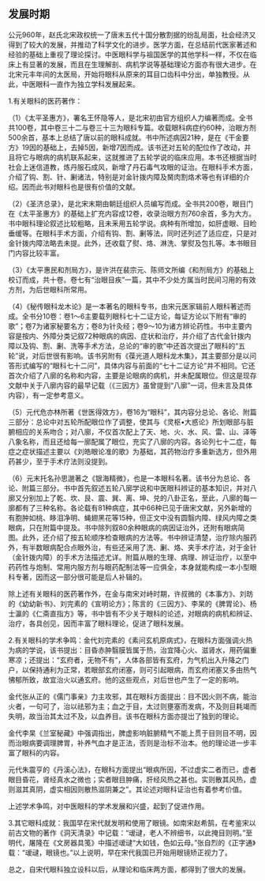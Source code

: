 ## 发展时期

公元960年，赵氏北宋政权统一了唐末五代十国分散割据的纷乱局面，社会经济又得到了较大的发展，并推动了科学文化的进步。医学方面，在总结前代医家著述和经验的基础上重视了理论探讨。中医眼科学与祖国医学的其他学科一样，不仅在临床上有显著的发展，而且在生理解剖、病机学说等基础理论方面亦有很大进步。在北宋元丰年间的太医局，开始将眼科从原来的耳目口齿科中分出，单独教授。从此，中医眼科一直作为独立学科发展起来。

1.有关眼科的医药著作：

（1）《太平圣惠方》，署名王怀隐等人，是北宋初由官方组织人力编著而成。全书共100卷，其中卷三十二与卷三十三为眼科专篇。收载眼科病症约60种，治眼方剂500余首，基本上总结了唐以前的眼科成就。书中所述病因21种，是在《干金要方》19因的基础上，去掉5因，新增7因而成。该书还对五轮的配位作了改动，并且将它与眼病的病机联系起来，这就推进了五轮学说的临床应用。本书还根据当时社会上迷信道教，炼丹服石成风，新增了丹石毒气攻眼的证治。在眼科手术方面，介绍了钩、割、针、劆诸法，特别是对金针拨内障及胬肉割烙术等也有详细的介绍。因而此书对眼科也是很有价值的文献。

（2）《圣济总录》，是北宋末期由朝廷组织人员编写而成。全书共200卷，眼目门在《太平圣惠方》的基础上扩充内容成12卷，收录治眼方剂760余首，多为大方。书中眼科理论叙述比较粗略，且未釆用五轮学说。病种有所增加，如肝虚眼、目睑垂缓等。在眼科手术方面，介绍有钩、割、劆等法，同时还列述了适应症，只是对金针拨内障法略去未提。此外，还收载了熨、烙、淋洗、掌熨及包扎等。本书眼目门内容比较丰富。

（3）《太平惠民和剂局方》，是许洪在裴宗元、陈师文所编《和剂局方》的基础上校订而成，共十卷。卷七有“治眼目疾”一篇，其中不少处方属当时民间习用的有效方剂，为后世眼科所常用。

（4）《秘传眼科龙木论》是一本著名的眼科专书，由宋元医家辑前人眼科著述而成。全书分10卷：卷1〜6主要载列眼科七十二证方论，每证方论以下附有“审的歌”；卷7为诸家秘要名方；卷8为针灸经；卷9〜10为诸方辨论药性。书中主要内容是按内、外障分类记叙72种眼病的病因、症状和治疗，并介绍了古代金针拨内障以及钩、割、劆、洗等手术方法，总论的“审的歌”中还首次提出了眼科的“五轮”说，对后世很有影响。该书另附有《葆光道人眼科龙木集》，其主要部分是以问答形式编写的“眼科七十二问”，具体内容与前面的“七十二证方论”并不相同。它还首次介绍了八廓的名称和内容，主要是论眼病的病机，并未配属眼位。但这是现存文献中关于八廓内容的最早记载（《三因方》虽曾提到“八廓”一词，但未言及具体内容），有一定参考意义。

（5）元代危亦林所著《世医得效方》，卷16为“眼科”，其内容分总论、各论、附篇三部分：总论中对五轮所配眼位作了调整，使其与《灵枢•大惑论》所划眼部与脏腑相应的关系吻合；对八廓，不仅首次配上了天、地、火、水、风、雷、山、泽等八象名称，而且还给每一廓配属了眼位，充实了八廓的内容。各论列七十二症，每症之症状描述主要以《刘皓眼论准的歌》为基础，其药物治疗多重新选方，但外用药甚少，至于手术疗法则没提到。

（6）元末托名孙思邈著之《银海精微》，也是一本眼科名著。该书分为总论、各论、附篇三部分。书中首先叙述五轮八廓学说和中医眼科辨证的基本知识，并对八廓又分别加上了乾、坎、艮、震、巽、离、坤、兑的八卦正名，至此，八廓的每一廓都有了三种名称。各论载有81种病症，其中66种已见于唐宋文献，另外新增的有胞肿如桃、眵泪净明、蝇翅黑花等15种，但正文中没有圆翳内障、绿风内障之类眼病，只在附篇中提及。书中除列叙80余种眼病的病因证治外，还附有眼病简图。此外，还介绍了按五轮顺序检查眼病的方法等。书中辨证清楚，治疗除内服药外，有半数眼病配合点眼外治，有些还采用了洗、劆、烙、夹手术疗法，对于金针（金针拨内障）的手术方法描述尤详。附篇从眼的生理、病理、辨证治疗，以至中药药性与炮制、常用内服方剂与眼药配制法等一应俱全，本身就能构成一本小型眼科专著，因而这一部分很可能是后人补辑的。

除上述有关眼科的医药著作外，在金与南宋对峙时期，许叔微的《本事方》、刘昉的《幼幼新书》、刘完素的《宣明论方》；陈言的《三因方》、李杲的《脾胃论》、杨士瀛的《仁斋直指方》等，书中皆有不少关于眼科的论述，对眼病的病机和辨证、治疗，各具创见，因而丰富了眼科理论，促进了眼科发展。

2.有关眼科的学术争鸣：金代刘完素的《素问玄机原病式》，在眼科方面强调火热为病的学说，该书提出：目昏赤肿翳膜皆属于热，治宜降心火、滋肾水，用药偏重寒凉；还提出：“玄府者，无物不有”，人体各部皆有玄府，为气机出入升降之门户，以保持通利为正常，若眼部玄府闭塞，则可引起眼病，而玄府闭塞又多由热气怫郁所致，故宜治火以通玄府。他的这些观点，对后世也产生了一定的影响。

金代张从正的《儒门事亲》力主攻邪，其在眼科方面提出：目不因火则不病，能治火者，一句可了，治以祛邪为主；血之于目，太过则壅塞而发病，不及则目耗竭而失明，故当治其太过不及，以血养目。该书在眼科方面亦提岀了独到的理论。

金代李杲《兰室秘藏》中强调指出，脾虚影响脏腑精气不能上贯于目则目不明，因而治眼病要调理脾胃，补养气血才是正法，否则是治标不治本。他的理论进一步丰富了眼科的内容。

元代朱震亨的《丹溪心法》，在眼科方面提出“眼病所因，不过虚实二者而已，虚者眼目昏花，肾经真水之微也；实者眼目肿痛，肝经风热之甚也。实则散其风热，虚则滋其真阴，虚实相因则散热滋阴兼之”。其论述对眼科证治也有着参考价值。

上述学术争鸣，对中医眼科的学术发展和兴盛，起到了促进作用。

3.其它眼科成就：我国早在宋代就发明和使用了眼镜。如南宋赵希鹄，在考鉴宋以前古文物的著作《洞天清录》中记载：“叆叇，老人不辨细书，以此掩目则明。”至明代，屠隆在《文房器具笺》中描述叆叇“大如钱，色如云母。”张自烈的《正字通》载：“叆叇，眼镜也。”以上说明，早在宋代我国已开始用眼镜矫正视力了。

总之，自宋代眼科独立设科以后，从理论和临床两方面，都得到了很大的发展。
